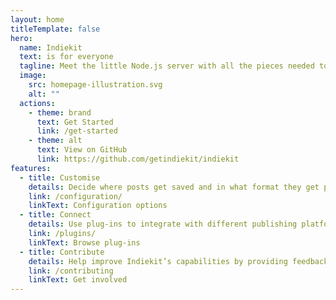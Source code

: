 ```yaml
---
layout: home
titleTemplate: false
hero:
  name: Indiekit
  text: is for everyone
  tagline: Meet the little Node.js server with all the pieces needed to own your content and share it with the wider independent web.
  image:
    src: homepage-illustration.svg
    alt: ""
  actions:
    - theme: brand
      text: Get Started
      link: /get-started
    - theme: alt
      text: View on GitHub
      link: https://github.com/getindiekit/indiekit
features:
  - title: Customise
    details: Decide where posts get saved and in what format they get published. Customise the web interface to your language.
    link: /configuration/
    linkText: Configuration options
  - title: Connect
    details: Use plug-ins to integrate with different publishing platforms and syndicate content to third-party networks.
    link: /plugins/
    linkText: Browse plug-ins
  - title: Contribute
    details: Help improve Indiekit’s capabilities by providing feedback, developing plug-ins or adding a new localisation.
    link: /contributing
    linkText: Get involved
---
```

